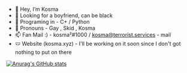 - 👋 Hey, I’m Kosma 
- 👀 Looking for a boyfriend, can be black
- 🌱 Programing in - C+ / Python
- 💞️ Pronouns - Gay , Skid , Kosma
- 📫 Fan Mail :) - kosma²#1000 / kosma@terrorist.services - mail
- 🩲 Website (kosma.xyz) - I'll be working on it soon since I don't got nothing to put on there

[![Anurag's GitHub stats](https://github-readme-stats.vercel.app/api?username=Kosma200)](https://github.com/anuraghazra/github-readme-stats)
